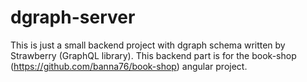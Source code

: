 ﻿# dgraph-server

This is just a small backend project with dgraph schema written by Strawberry (GraphQL library).
This backend part is for the book-shop (https://github.com/banna76/book-shop) angular project.
